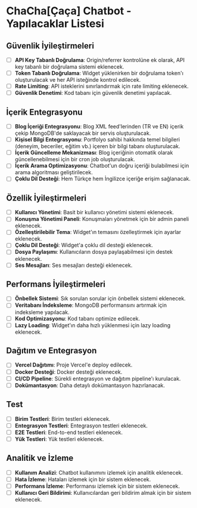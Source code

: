 # ChaCha[Çaça] Chatbot - Yapılacaklar Listesi

## Güvenlik İyileştirmeleri

- [ ] **API Key Tabanlı Doğrulama**: Origin/referrer kontrolüne ek olarak, API key tabanlı bir doğrulama sistemi eklenecek.
- [ ] **Token Tabanlı Doğrulama**: Widget yüklenirken bir doğrulama token'ı oluşturulacak ve her API isteğinde kontrol edilecek.
- [ ] **Rate Limiting**: API isteklerini sınırlandırmak için rate limiting eklenecek.
- [ ] **Güvenlik Denetimi**: Kod tabanı için güvenlik denetimi yapılacak.

## İçerik Entegrasyonu

- [ ] **Blog İçeriği Entegrasyonu**: Blog XML feed'lerinden (TR ve EN) içerik çekip MongoDB'de saklayacak bir servis oluşturulacak.
- [ ] **Kişisel Bilgi Entegrasyonu**: Portfolyo sahibi hakkında temel bilgileri (deneyim, beceriler, eğitim vb.) içeren bir bilgi tabanı oluşturulacak.
- [ ] **İçerik Güncelleme Mekanizması**: Blog içeriğinin otomatik olarak güncellenebilmesi için bir cron job oluşturulacak.
- [ ] **İçerik Arama Optimizasyonu**: Chatbot'un doğru içeriği bulabilmesi için arama algoritması geliştirilecek.
- [ ] **Çoklu Dil Desteği**: Hem Türkçe hem İngilizce içeriğe erişim sağlanacak.

## Özellik İyileştirmeleri

- [ ] **Kullanıcı Yönetimi**: Basit bir kullanıcı yönetimi sistemi eklenecek.
- [ ] **Konuşma Yönetimi Paneli**: Konuşmaları yönetmek için bir admin paneli eklenecek.
- [ ] **Özelleştirilebilir Tema**: Widget'ın temasını özelleştirmek için ayarlar eklenecek.
- [ ] **Çoklu Dil Desteği**: Widget'a çoklu dil desteği eklenecek.
- [ ] **Dosya Paylaşımı**: Kullanıcıların dosya paylaşabilmesi için destek eklenecek.
- [ ] **Ses Mesajları**: Ses mesajları desteği eklenecek.

## Performans İyileştirmeleri

- [ ] **Önbellek Sistemi**: Sık sorulan sorular için önbellek sistemi eklenecek.
- [ ] **Veritabanı İndeksleme**: MongoDB performansını artırmak için indeksleme yapılacak.
- [ ] **Kod Optimizasyonu**: Kod tabanı optimize edilecek.
- [ ] **Lazy Loading**: Widget'ın daha hızlı yüklenmesi için lazy loading eklenecek.

## Dağıtım ve Entegrasyon

- [ ] **Vercel Dağıtımı**: Proje Vercel'e deploy edilecek.
- [ ] **Docker Desteği**: Docker desteği eklenecek.
- [ ] **CI/CD Pipeline**: Sürekli entegrasyon ve dağıtım pipeline'ı kurulacak.
- [ ] **Dokümantasyon**: Daha detaylı dokümantasyon hazırlanacak.

## Test

- [ ] **Birim Testleri**: Birim testleri eklenecek.
- [ ] **Entegrasyon Testleri**: Entegrasyon testleri eklenecek.
- [ ] **E2E Testleri**: End-to-end testleri eklenecek.
- [ ] **Yük Testleri**: Yük testleri eklenecek.

## Analitik ve İzleme

- [ ] **Kullanım Analizi**: Chatbot kullanımını izlemek için analitik eklenecek.
- [ ] **Hata İzleme**: Hataları izlemek için bir sistem eklenecek.
- [ ] **Performans İzleme**: Performansı izlemek için bir sistem eklenecek.
- [ ] **Kullanıcı Geri Bildirimi**: Kullanıcılardan geri bildirim almak için bir sistem eklenecek. 